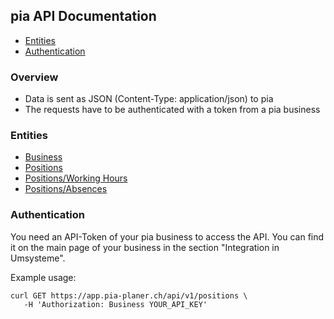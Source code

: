 ## pia API Documentation

- [Entities](#entities)
- [Authentication](#authentication)

### Overview

- Data is sent as JSON (Content-Type: application/json) to pia
- The requests have to be authenticated with a token from a pia business

### Entities

- [Business](business.md)
- [Positions](positions.md)
- [Positions/Working Hours](positions/working_hours.md)
- [Positions/Absences](positions/absences.md)


### Authentication

You need an API-Token of your pia business to access the API. You can find it on the main page of your business in the section "Integration in Umsysteme".

Example usage:

```
curl GET https://app.pia-planer.ch/api/v1/positions \
   -H 'Authorization: Business YOUR_API_KEY'
```
